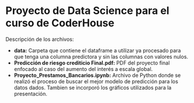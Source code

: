 # Proyecto de Data Science para el curso de CoderHouse

Descripción de los archivos:
- **data:** Carpeta que contiene el dataframe a utilizar ya procesado para que tenga una columna predictora y sin las columnas con valores nulos.
- **Predicción de riesgo crediticio Final.pdf:** PDF del proyecto final enfocado al caso del aumento del interés a escala global.
- **Proyecto_Prestamos_Bancarios.ipynb:** Archivo de Python donde se realizó el proceso de buscar el mejor modelo de predicción para los datos dados. Tambien se incorporó los gráficos utilizados para la presentación.
